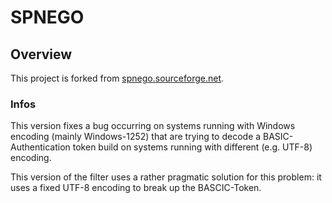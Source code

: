 SPNEGO
======

## Overview

This project is forked from [spnego.sourceforge.net](http://spnego.sourceforge.net/ "spnego.sourceforge.net").

### Infos

This version fixes a bug occurring on systems running with Windows encoding (mainly Windows-1252) that are trying to decode
a BASIC-Authentication token build on systems running with different (e.g. UTF-8) encoding. 

This version of the filter uses a rather pragmatic solution for this problem: it uses a fixed UTF-8 encoding to break up the BASCIC-Token.

